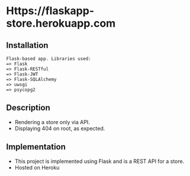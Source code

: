 # Https://flaskapp-store.herokuapp.com


## Installation

```
Flask-based app. Libraries used:
=> Flask
=> Flask-RESTful
=> Flask-JWT
=> Flask-SQLAlchemy
=> uwsgi
=> psycopg2
```


## Description

- Rendering a store only via API.
- Displaying 404 on root, as expected.


## Implementation

- This project is implemented using Flask and is a REST API for a store.
- Hosted on Heroku

